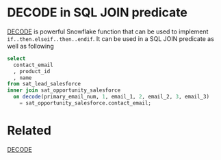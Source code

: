 # DECODE in SQL JOIN predicate
[DECODE](decode.md) is powerful Snowflake function that can be used to implement `if..then.elseif..then..endif`. It can be used in a SQL JOIN predicate as well as following

```sql
select 
  contact_email
  , product_id
  , name
from sat_lead_salesforce
inner join sat_opportunity_salesforce 
  on decode(primary_email_num, 1, email_1, 2, email_2, 3, email_3) 
    = sat_opportunity_salesforce.contact_email;
```
# Related
[DECODE](decode.md)

